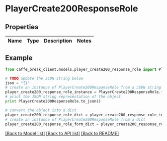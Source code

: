# PlayerCreate200ResponseRole


## Properties

Name | Type | Description | Notes
------------ | ------------- | ------------- | -------------

## Example

```python
from caffe_break_client.models.player_create200_response_role import PlayerCreate200ResponseRole

# TODO update the JSON string below
json = "{}"
# create an instance of PlayerCreate200ResponseRole from a JSON string
player_create200_response_role_instance = PlayerCreate200ResponseRole.from_json(json)
# print the JSON string representation of the object
print PlayerCreate200ResponseRole.to_json()

# convert the object into a dict
player_create200_response_role_dict = player_create200_response_role_instance.to_dict()
# create an instance of PlayerCreate200ResponseRole from a dict
player_create200_response_role_form_dict = player_create200_response_role.from_dict(player_create200_response_role_dict)
```
[[Back to Model list]](../README.md#documentation-for-models) [[Back to API list]](../README.md#documentation-for-api-endpoints) [[Back to README]](../README.md)


